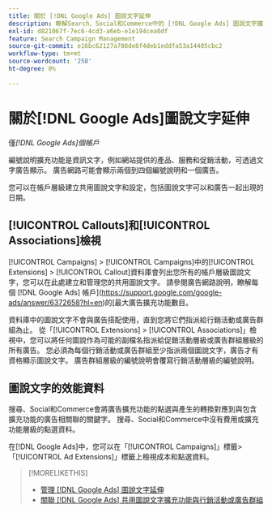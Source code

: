 ```yaml
---
title: 關於 [!DNL Google Ads] 圖說文字延伸
description: 瞭解Search、Social和Commerce中的 [!DNL Google Ads] 圖說文字擴充功能。
exl-id: d821067f-7ec6-4cd3-a6eb-e1e194cea0df
feature: Search Campaign Management
source-git-commit: e16bc62127a708de8f4deb1eddfa53a14405cbc2
workflow-type: tm+mt
source-wordcount: '258'
ht-degree: 0%

---
```


# 關於[!DNL Google Ads]圖說文字延伸

僅&#x200B;*[!DNL Google Ads]個帳戶*

編號說明擴充功能是資訊文字，例如網站提供的產品、服務和促銷活動，可透過文字廣告顯示。 廣告網路可能會顯示兩個到四個編號說明和一個廣告。

您可以在帳戶層級建立共用圖說文字和設定，包括圖說文字可以和廣告一起出現的日期。

## [!UICONTROL Callouts]和[!UICONTROL Associations]檢視

[!UICONTROL Campaigns] > [!UICONTROL Campaigns]中的[!UICONTROL Extensions] > [!UICONTROL Callout]資料庫會列出您所有的帳戶層級圖說文字，您可以在此處建立和管理您的共用圖說文字。 請參閱廣告網路說明，瞭解每個 [!DNL Google Ads] 帳戶](https://support.google.com/google-ads/answer/6372658?hl=en)的[最大廣告擴充功能數目。

資料庫中的圖說文字不會與廣告搭配使用，直到您將它們指派給行銷活動或廣告群組為止。 從「[!UICONTROL Extensions] > [!UICONTROL Associations]」檢視中，您可以將任何圖說作為可能的副檔名指派給促銷活動層級或廣告群組層級的所有廣告。 您必須為每個行銷活動或廣告群組至少指派兩個圖說文字，廣告才有資格顯示圖說文字。 廣告群組層級的編號說明會覆寫行銷活動層級的編號說明。

## 圖說文字的效能資料

搜尋、Social和Commerce會將廣告擴充功能的點選與產生的轉換對應到與包含擴充功能的廣告相關聯的關鍵字。 搜尋、Social和Commerce中沒有費用或擴充功能層級的點選資料。

在[!DNL Google Ads]中，您可以在「[!UICONTROL Campaigns]」標籤>「[!UICONTROL Ad Extensions]」標籤上檢視成本和點選資料。

>[!MORELIKETHIS]
>
>* [管理 [!DNL Google Ads] 圖說文字延伸](callout-extension-manage.md)
>* [關聯 [!DNL Google Ads] 共用圖說文字擴充功能與行銷活動或廣告群組](callout-extension-associate.md)
